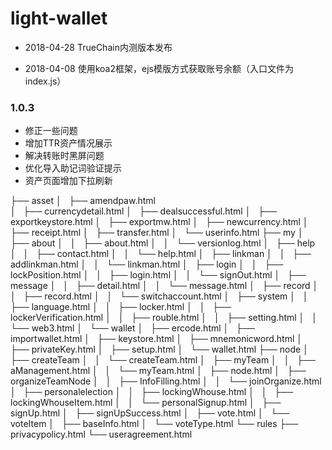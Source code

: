 # light-wallet

- 2018-04-28 TrueChain内测版本发布

- 2018-04-08		使用koa2框架，ejs模版方式获取账号余额（入口文件为 index.js）

### 1.0.3
- 修正一些问题
- 增加TTR资产情况展示
- 解决转账时黑屏问题
- 优化导入助记词验证提示
- 资产页面增加下拉刷新

├── asset
│   ├── amendpaw.html		
│   ├── currencydetail.html
│   ├── dealsuccessful.html
│   ├── exportkeystore.html
│   ├── exportmw.html
│   ├── newcurrency.html
│   ├── receipt.html
│   ├── transfer.html
│   └── userinfo.html
├── my
│   ├── about
│   │   ├── about.html
│   │   └── versionlog.html
│   ├── help
│   │   ├── contact.html
│   │   └── help.html
│   ├── linkman
│   │   ├── addlinkman.html
│   │   └── linkman.html
│   ├── login
│   │   ├── lockPosition.html
│   │   ├── login.html
│   │   └── signOut.html
│   ├── message
│   │   ├── detail.html
│   │   └── message.html
│   ├── record
│   │   ├── record.html
│   │   └── switchaccount.html
│   ├── system
│   │   ├── language.html
│   │   ├── locker.html
│   │   ├── lockerVerification.html
│   │   ├── rouble.html
│   │   ├── setting.html
│   │   └── web3.html
│   └── wallet
│       ├── ercode.html
│       ├── importwallet.html
│       ├── keystore.html
│       ├── mnemonicword.html
│       ├── privateKey.html
│       ├── setup.html
│       └── wallet.html
├── node
│   ├── createTeam
│   │   └── createTeam.html
│   ├── myTeam
│   │   ├── aManagement.html
│   │   └── myTeam.html
│   ├── node.html
│   ├── organizeTeamNode
│   │   ├── InfoFilling.html
│   │   └── joinOrganize.html
│   ├── personalelection
│   │   ├── lockingWhouse.html
│   │   ├── lockingWhouseItem.html
│   │   └── personalSignup.html
│   ├── signUp.html
│   ├── signUpSuccess.html
│   ├── vote.html
│   └── voteItem
│       ├── baseInfo.html
│       └── voteType.html
└── rules
    ├── privacypolicy.html
    └── useragreement.html